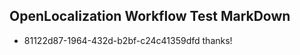 ## OpenLocalization Workflow Test MarkDown
* 81122d87-1964-432d-b2bf-c24c41359dfd thanks!

<!--HONumber=Sep16_HO1-->


